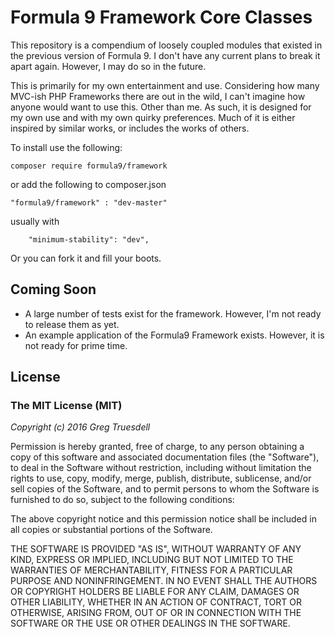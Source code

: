 # Formula 9 Framework Core Classes

This repository is a compendium of loosely coupled modules that existed in the previous version of Formula 9.
 I don't have any current plans to break it apart again. However, I may do so in the future.
 
This is primarily for my own entertainment and use. Considering how many MVC-ish PHP Frameworks there are out in 
 the wild, I can't imagine how anyone would want to use this. Other than me. As such, it is designed for my own use and with my own 
 quirky preferences. Much of it is either inspired by similar works, or includes the works of others.
 
To install use the following:

    composer require formula9/framework
    
or add the following to composer.json
    
    "formula9/framework" : "dev-master"
    
usually with 
    
        "minimum-stability": "dev",

Or you can fork it and fill your boots.

## Coming Soon

* A large number of tests exist for the framework. However, I'm not ready to release them as yet. 
* An example application of the Formula9 Framework exists. However, it is not ready for prime time.

## License

### The MIT License (MIT)

_Copyright (c) 2016 Greg Truesdell_

Permission is hereby granted, free of charge, to any person obtaining a copy of this software and associated documentation files (the "Software"), to deal in the Software without restriction, including without limitation the rights to use, copy, modify, merge, publish, distribute, sublicense, and/or sell copies of the Software, and to permit persons to whom the Software is furnished to do so, subject to the following conditions:

The above copyright notice and this permission notice shall be included in all copies or substantial portions of the Software.

THE SOFTWARE IS PROVIDED "AS IS", WITHOUT WARRANTY OF ANY KIND, EXPRESS OR IMPLIED, INCLUDING BUT NOT LIMITED TO THE WARRANTIES OF MERCHANTABILITY, FITNESS FOR A PARTICULAR PURPOSE AND NONINFRINGEMENT. IN NO EVENT SHALL THE AUTHORS OR COPYRIGHT HOLDERS BE LIABLE FOR ANY CLAIM, DAMAGES OR OTHER LIABILITY, WHETHER IN AN ACTION OF CONTRACT, TORT OR OTHERWISE, ARISING FROM, OUT OF OR IN CONNECTION WITH THE SOFTWARE OR THE USE OR OTHER DEALINGS IN THE SOFTWARE.

